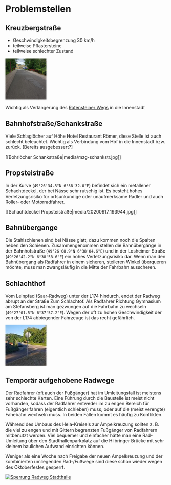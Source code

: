 # Problemstellen

## Kreuzbergstraße
- Geschwindigkeitsbegrenzung 30 km/h
- teilweise Pflastersteine
- teilweise schlechter Zustand

<a href="media/mzg-fabrikstr.jpg"><img alt="Kreuzbergstraße Oberfläche" src="media/thumb-mzg-fabrikstr.jpg"/></a>

Wichtig als Verlängerung des [Rotensteiner Wegs](radweg_mzg-bd-rotenstein.md) in die Innenstadt

## Bahnhofstraße/Schankstraße
Viele Schlaglöcher auf Höhe Hotel Restaurant Römer, diese Stelle ist auch schlecht beleuchtet.
Wichtig als Verbindung vom Hbf in die Innenstadt bzw. zurück.
[Bereits ausgebessert?]

[[Bohrlöcher Schankstraße|media/mzg-schankstr.jpg]]

## Propsteistraße
In der Kurve (`49°26'34.8"N 6°38'32.0"E`) befindet sich ein metallener Schachtdeckel, der bei Nässe sehr rutschig ist.
Es besteht hohes Verletzungsrisiko für ortsunkundige oder unaufmerksame Radler und auch Roller- oder Motorradfahrer.

[[Schachtdeckel Propsteistraße|media/20200917_193944.jpg]]

## Bahnübergange
Die Stahlschienen sind bei Nässe glatt, dazu kommen noch die Spalten neben den Schienen.
Zusammengenommen stellen die Bahnübergänge in der Bahnhofstraße (`49°26'08.9"N 6°38'04.6"E`) und in der Losheimer Straße (`49°26'42.2"N 6°38'58.6"E`) ein hohes Verletzungsrisiko dar.
Wenn man den Bahnübergang als Radfahrer in einem sicheren, steileren Winkel überqueren möchte, muss man zwangsläufig in die Mitte der Fahrbahn ausscheren.

## Schlachthof
Vom Leinpfad (Saar-Radweg) unter der L174 hindurch, endet der Radweg abrupt an der Straße Zum Schlachtof.
Als Radfahrer Richtung Gymnasium am Stefansberg ist man gezwungen auf die Fahrbahn zu wechseln (`49°27'01.5"N 6°37'57.2"E`).
Wegen der oft zu hohen Geschwindigkeit der von der L174 abbiegender Fahrzeuge ist das recht gefährlich.

<a href="media/mzg-schlachthof.jpg"><img alt="Ende Radweg Schlachthof" src="media/thumb-mzg-schlachthof.jpg"/></a>

## Temporär aufgehobene Radwege

Der Radfahrer (oft auch der Fußgänger) hat im Umleitungsfall ist meistens sehr schlechte Karten.
Eine Führung durch die Baustelle ist meist nicht vorhanden, sodass der Radfahrer entweder im zu engen Bereich für Fußgänger fahren (eigentlich schieben) muss, oder auf die (meist verengte) Fahebahn wechseln muss.
In beiden Fällen kommt es häufig zu Konflikten.

Während des Umbaus des Hela-Kreisels zur Ampelkreuzung sollten z. B. die viel zu engen und mit Gittern begrenzten Fußgänger von Radfahrern mitbenutzt werden.
Viel bequemer und einfacher hätte man eine Rad-Umleitung über den Stadthallenparkplatz auf die Hilbringer Brücke mit sehr kleinem baulichen Aufwand einrichten können.

Weniger als eine Woche nach Freigabe der neuen Ampelkreuzung und der kombinierten umliegenden Rad-/Fußwege sind diese schon wieder wegen des Oktoberfestes gesperrt.

<a href="media/20200919_094556.jpg"><img alt="Sperrung Radweg Stadthalle" src="media/thumb-20200919_094556.jpg"/></a>

